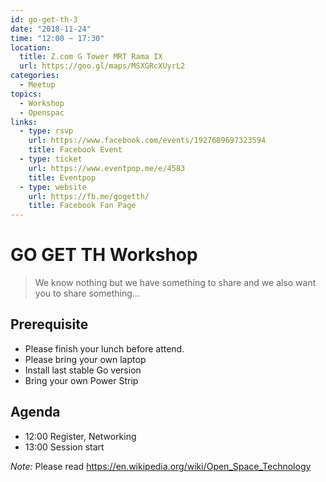 ```yaml
---
id: go-get-th-3
date: "2018-11-24"
time: "12:00 ~ 17:30"
location:
  title: Z.com G Tower MRT Rama IX  
  url: https://goo.gl/maps/MSXGRcXUyrL2
categories:
  - Meetup
topics:
  - Workshop
  - Openspac
links:
  - type: rsvp
    url: https://www.facebook.com/events/1927689697323594
    title: Facebook Event
  - type: ticket
    url: https://www.eventpop.me/e/4583
    title: Eventpop
  - type: website
    url: https://fb.me/gogetth/
    title: Facebook Fan Page
---
```


# GO GET TH Workshop

> We know nothing but we have something to share and we also want you to share something...

## Prerequisite

- Please finish your lunch before attend.
- Please bring your own laptop
- Install last stable Go version
- Bring your own Power Strip


## Agenda

- 12:00 Register, Networking
- 13:00 Session start

*Note:* Please read https://en.wikipedia.org/wiki/Open_Space_Technology